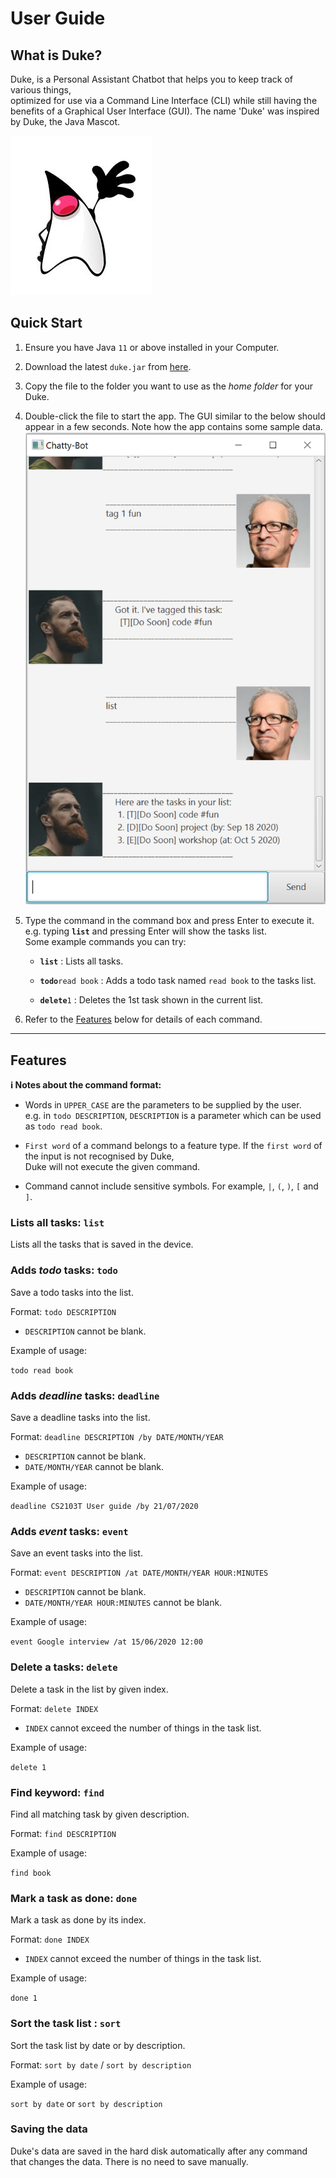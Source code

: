 # User Guide

## What is Duke?
Duke, is a Personal Assistant Chatbot 
that helps you to keep track of various things,  
optimized for use via a Command Line Interface (CLI) 
while still having the benefits of a Graphical User Interface (GUI). 
The name 'Duke' was inspired by Duke, the Java Mascot.

![Duke Logo](./javaduke.jpg)

## Quick Start 

1. Ensure you have Java `11` or above installed in your Computer.

1. Download the latest `duke.jar` from [here](https://github.com/tanwayne890/ip/releases).

1. Copy the file to the folder you want to use as the _home folder_ for your Duke.

1. Double-click the file to start the app. The GUI similar to the below should appear in a few seconds. Note how the app contains some sample data.<br>
   ![Ui](./Ui.png)

1. Type the command in the command box and press Enter to execute it. e.g. typing **`list`** and pressing Enter will show the tasks list.<br>
   Some example commands you can try:

   * **`list`** : Lists all tasks.

   * **`todo`**`read book` : Adds a todo task named `read book` to the tasks list.
   
   * **`delete`**`1` : Deletes the 1st task shown in the current list.

1. Refer to the [Features](#features) below for details of each command.

--------------------------------------------------------------------------------------------------------------------

## Features 

<div markdown="block" class="alert alert-info">

**:information_source: Notes about the command format:**<br>

* Words in `UPPER_CASE` are the parameters to be supplied by the user.<br>
  e.g. in `todo DESCRIPTION`, `DESCRIPTION` is a parameter which can be used as `todo read book`.

* `First word` of a command belongs to a feature type. If the `first word` of the input is not recognised by Duke,<br>
  Duke will not execute the given command.
  
* Command cannot include sensitive symbols. For example, `|`, `(`, `)`, `[` and `]`.

</div>

### Lists all tasks: `list` 

Lists all the tasks that is saved in the device.
 
### Adds *todo* tasks: `todo` 

Save a todo tasks into the list.

Format: `todo DESCRIPTION`

* `DESCRIPTION` cannot be blank.

Example of usage: 

`todo read book`

### Adds *deadline* tasks: `deadline` 

Save a deadline tasks into the list.

Format: `deadline DESCRIPTION /by DATE/MONTH/YEAR`

* `DESCRIPTION` cannot be blank.
* `DATE/MONTH/YEAR` cannot be blank.

Example of usage:

`deadline CS2103T User guide /by 21/07/2020`

### Adds *event* tasks: `event` 

Save an event tasks into the list.

Format: `event DESCRIPTION /at DATE/MONTH/YEAR HOUR:MINUTES`

* `DESCRIPTION` cannot be blank.
* `DATE/MONTH/YEAR HOUR:MINUTES` cannot be blank.

Example of usage:

`event Google interview /at 15/06/2020 12:00`

### Delete a tasks: `delete` 

Delete a task in the list by given index.

Format: `delete INDEX`

* `INDEX` cannot exceed the number of things in the task list.

Example of usage:

`delete 1`

### Find keyword: `find` 

Find all matching task by given description.

Format: `find DESCRIPTION`

Example of usage:

`find book`

### Mark a task as done: `done` 

Mark a task as done by its index.

Format: `done INDEX`

* `INDEX` cannot exceed the number of things in the task list.

Example of usage:

`done 1`

### Sort the task list : `sort` 

Sort the task list by date or by description.

Format: `sort by date` / `sort by description`

Example of usage:

`sort by date` or `sort by description`

### Saving the data
Duke's data are saved in the hard disk automatically after any command that changes the data. There is no need to save manually.
